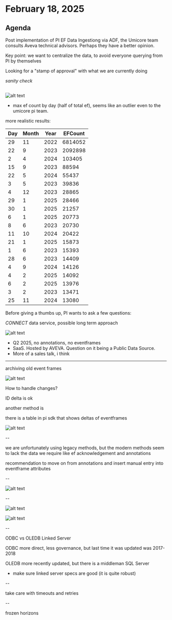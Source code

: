 # February 18, 2025

## Agenda

Post implementation of PI EF Data Ingestiong via ADF, the Umicore team consults Aveva technical advisors. Perhaps they have a better opinion.

Key point: we want to centralize the data, to avoid everyone querying from PI by themselves

Looking for a "stamp of approval" with what we are currently doing

*sanity check*

## 

![alt text](image.png)

- max ef count by day (half of total ef), seems like an outlier even to the umicore pi team.

more realistic results:

| Day | Month | Year | EFCount |
|-----|-------|------|---------|
| 29  | 11    | 2022 | 6814052 |
| 22  | 9     | 2023 | 2092898 |
| 2   | 4     | 2024 | 103405  |
| 15  | 9     | 2023 | 88594   |
| 22  | 5     | 2024 | 55437   |
| 3   | 5     | 2023 | 39836   |
| 4   | 12    | 2023 | 28865   |
| 29  | 1     | 2025 | 28466   |
| 30  | 1     | 2025 | 21257   |
| 6   | 1     | 2025 | 20773   |
| 8   | 6     | 2023 | 20730   |
| 11  | 10    | 2024 | 20422   |
| 21  | 1     | 2025 | 15873   |
| 1   | 6     | 2023 | 15393   |
| 28  | 6     | 2023 | 14409   |
| 4   | 9     | 2024 | 14126   |
| 4   | 2     | 2025 | 14092   |
| 6   | 2     | 2025 | 13976   |
| 3   | 2     | 2023 | 13471   |
| 25  | 11    | 2024 | 13080   |

Before giving a thumbs up, PI wants to ask a few questions:

*CONNECT* data service, possible long term approach

![alt text](image-3.png)
- Q2 2025, no annotations, no eventframes
- SaaS. Hosted by AVEVA. Question on it being a Public Data Source.
- More of a sales talk, i think

-----

archiving old event frames 

![alt text](image-1.png)

How to handle changes?

ID delta is ok

another method is 

there is a table in pi sdk that shows deltas of eventframes

![alt text](image-2.png)

-- 

we are unfortunately using legacy methods, but the modern methods seem to lack the data we require like ef acknowledgement and annotations

recommendation to move on from annotations and insert manual entry into eventframe attributes

--

![alt text](image-4.png)

--

![alt text](image-5.png)

![alt text](image-6.png)

-- 

ODBC vs OLEDB Linked Server

ODBC more direct, less governance, but last time it was updated was 2017-2018

OLEDB more recently updated, but there is a middleman SQL Server
  - make sure linked server specs are good (it is quite robust)

--

take care with timeouts and retries

--

frozen horizons